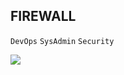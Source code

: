 ## FIREWALL

```DevOps```     ```SysAdmin```       ```Security```

<p>
<img src="https://github.com/ghbouzrbay/alx-system_engineering-devops/blob/master/0x13-firewall/0x13.png" >
</p>

